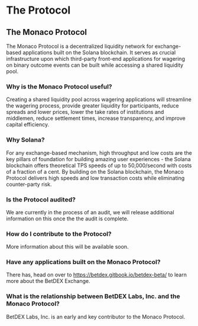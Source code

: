 # The Protocol

## The Monaco Protocol

The Monaco Protocol is a decentralized liquidity network for exchange-based applications built on the Solana blockchain. It serves as crucial infrastructure upon which third-party front-end applications for wagering on binary outcome events can be built while accessing a shared liquidity pool.

### Why is the Monaco Protocol useful?

Creating a shared liquidity pool across wagering applications will streamline the wagering process, provide greater liquidity for participants, reduce spreads and lower prices, lower the take rates of institutions and middlemen, reduce settlement times, increase transparency, and improve capital efficiency.

### Why Solana?

For any exchange-based mechanism, high throughput and low costs are the key pillars of foundation for building amazing user experiences - the Solana blockchain offers theoretical TPS speeds of up to 50,000/second with costs of a fraction of a cent. By building on the Solana blockchain, the Monaco Protocol delivers high speeds and low transaction costs while eliminating counter-party risk.

### Is the Protocol audited?

We are currently in the process of an audit, we will release additional information on this once the the audit is complete.

### How do I contribute to the Protocol?

More information about this will be available soon.

### Have any applications built on the Monaco Protocol?

There has, head on over to https://betdex.gitbook.io/betdex-beta/ to learn more about the BetDEX Exchange.

### What is the relationship between BetDEX Labs, Inc. and the Monaco Protocol?

BetDEX Labs, Inc. is an early and key contributor to the Monaco Protocol.
